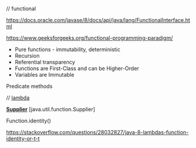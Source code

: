 // functional

https://docs.oracle.com/javase/8/docs/api/java/lang/FunctionalInterface.html

https://www.geeksforgeeks.org/functional-programming-paradigm/

- Pure functions - immutability, deterministic
- Recursion
- Referential transparency
- Functions are First-Class and can be Higher-Order
- Variables are Immutable


Predicate methods

// [lambda](https://github.com/hks1/java-tutorial/blob/main/src/main/java/com/tutorial/lambda/README.md)

[**Supplier**](https://github.com/hks1/java-tutorial/blob/main/src/main/java/com/tutorial/functional/supplier/suppleir.md)
[java.util.function.Supplier]

Function.identity()

https://stackoverflow.com/questions/28032827/java-8-lambdas-function-identity-or-t-t

